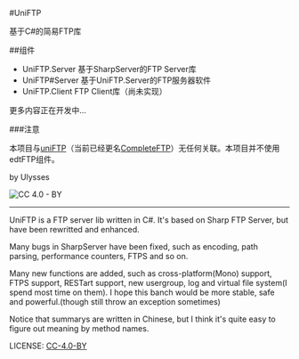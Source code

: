 #UniFTP基于C#的简易FTP库##组件* UniFTP.Server 基于SharpServer的FTP Server库* UniFTP#Server 基于UniFTP.Server的FTP服务器软件* UniFTP.Client FTP Client库（尚未实现）更多内容正在开发中...###注意本项目与[uniFTP](http://linux.softpedia.com/get/Internet/FTP/uniFTP-28869.shtml)（当前已经更名[CompleteFTP](http://enterprisedt.com/products/completeftp/)）无任何关联。本项目并不使用edtFTP组件。by Ulysses![CC 4.0 - BY](https://licensebuttons.net/l/by/4.0/88x31.png)---UniFTP is a FTP server lib written in C#. It's based on Sharp FTP Server, but have been rewritted and enhanced.Many bugs in SharpServer have been fixed, such as encoding, path parsing, performance counters, FTPS and so on.Many new functions are added, such as cross-platform(Mono) support, FTPS support, RESTart support, new usergroup, log and virtual file system(I spend most time on them). I hope this banch would be more stable, safe and powerful.(though still throw an exception sometimes)Notice that summarys are written in Chinese, but I think it's quite easy to figure out meaning by method names.LICENSE: [CC-4.0-BY](http://creativecommons.org/licenses/by/4.0/)